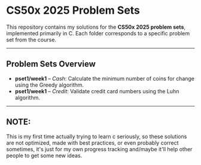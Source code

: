 # CS50x 2025 Problem Sets

This repository contains my solutions for the **CS50x 2025 problem sets**, implemented primarily in C. Each folder corresponds to a specific problem set from the course.

---

## Problem Sets Overview
- **pset1/week1** – *Cash*: Calculate the minimum number of coins for change using the Greedy algorithm.
- **pset1/week1** – *Credit*: Validate credit card numbers using the Luhn algorithm.

---

## NOTE: 
This is my first time actually trying to learn c seriously, so these solutions are not optimized, made with best practices, or even probably correct sometimes, it's just for my own progress tracking and/maybe it'll help other people to get some new ideas.
